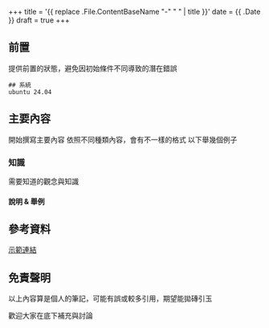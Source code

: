 +++
title = '{{ replace .File.ContentBaseName "-" " " | title }}'
date = {{ .Date }}
draft = true
+++

## 前置

提供前置的狀態，避免因初始條件不同導致的潛在錯誤

```
## 系統
ubuntu 24.04
```

## 主要內容

開始撰寫主要內容
依照不同種類內容，會有不一樣的格式
以下舉幾個例子

### 知識

需要知道的觀念與知識

#### 說明 & 舉例

## 參考資料
[示範連結](https://example.com)

## 免責聲明

以上內容算是個人的筆記，可能有誤或較多引用，期望能拋磚引玉

歡迎大家在底下補充與討論
